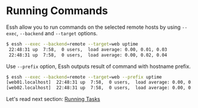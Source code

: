 # Running Commands

Essh allow you to run commands on the selected remote hosts by using `--exec`, `--backend` and `--target` options.

~~~sh
$ essh --exec --backend=remote --target=web uptime
 22:48:31 up  7:58,  0 users,  load average: 0.00, 0.01, 0.03
 22:48:31 up  7:58,  0 users,  load average: 0.00, 0.02, 0.04
~~~

Use `--prefix` option, Essh outputs result of command with hostname prefix.

~~~sh
$ essh --exec --backend=remote --target=web --prefix uptime
[web01.localhost]  22:48:31 up  7:58,  0 users,  load average: 0.00, 0.01, 0.03
[web02.localhost]  22:48:31 up  7:58,  0 users,  load average: 0.00, 0.02, 0.04
~~~

Let's read next section: [Running Tasks](running-tasks.html)

